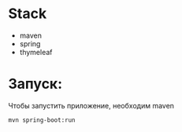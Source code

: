 # Stack
- maven
- spring
- thymeleaf


# Запуск:
Чтобы запустить приложение, необходим maven
```
mvn spring-boot:run
```
